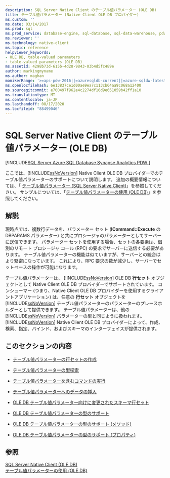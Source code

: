 ```yaml
---
description: SQL Server Native Client のテーブル値パラメーター (OLE DB)
title: テーブル値パラメーター (Native Client OLE DB プロバイダー)
ms.custom: ''
ms.date: 03/14/2017
ms.prod: sql
ms.prod_service: database-engine, sql-database, sql-data-warehouse, pdw
ms.reviewer: ''
ms.technology: native-client
ms.topic: reference
helpviewer_keywords:
- OLE DB, table-valued parameters
- table-valued parameters (OLE DB)
ms.assetid: 4298b73d-615b-4d28-9843-03b4d5fc489e
author: markingmyname
ms.author: maghan
monikerRange: '>=aps-pdw-2016||=azuresqldb-current||=azure-sqldw-latest||>=sql-server-2016||=sqlallproducts-allversions||>=sql-server-linux-2017||=azuresqldb-mi-current'
ms.openlocfilehash: 6e13837ce1d00ae9ea7c113cb64aa9c068a12400
ms.sourcegitcommit: e700497f962e4c2274df16d9e651059b42ff1a10
ms.translationtype: MT
ms.contentlocale: ja-JP
ms.lasthandoff: 08/17/2020
ms.locfileid: "88499046"
---
```

# <a name="table-valued-parameters--in-sql-server-native-client-ole-db"></a>SQL Server Native Client のテーブル値パラメーター (OLE DB)
[!INCLUDE[SQL Server Azure SQL Database Synapse Analytics PDW ](../../includes/applies-to-version/sql-asdb-asdbmi-asa-pdw.md)]

  ここでは、[!INCLUDE[ssNoVersion](../../includes/ssnoversion-md.md)] Native Client OLE DB プロバイダーでのテーブル値パラメーターのサポートについて説明します。 追加の概要情報については、「 [テーブル値パラメーター &#40;SQL Server Native Client&#41;](../../relational-databases/native-client/features/table-valued-parameters-sql-server-native-client.md)」を参照してください。 サンプルについては、「[テーブル値パラメーターの使用 &#40;OLE DB&#41;](../../relational-databases/native-client-ole-db-how-to/use-table-valued-parameters-ole-db.md)」を参照してください。  
  
## <a name="remarks"></a>解説  
 現時点では、複数行データを、パラメーター セット (**ICommand::Execute** の DBPARAMS パラメーター) と共にプロシージャのパラメーターとしてサーバーに送信できます。 パラメーター セットを使用する場合、セットの各要素は、個別のリモート プロシージャ コール (RPC) の要求でサーバーに送信する必要があります。 テーブル値パラメーターの機能は似ていますが、サーバーとの統合はより緊密になっています。 これにより、RPC 要求の数が減少し、サーバーでセットベースの操作が可能になります。  
  
 テーブル値パラメーターは、 [!INCLUDE[ssNoVersion](../../includes/ssnoversion-md.md)] OLE DB **行セット** オブジェクトとして Native Client OLE DB プロバイダーでサポートされています。 コンシューマー (つまり、Native Client OLE DB プロバイダーを使用するクライアントアプリケーション) は、任意の **行セット** オブジェクトを [!INCLUDE[ssNoVersion](../../includes/ssnoversion-md.md)] テーブル値パラメーターのパラメーターのプレースホルダーとして提供できます。 テーブル値パラメーターは、他の [!INCLUDE[ssNoVersion](../../includes/ssnoversion-md.md)] パラメーターの型と同じように扱われます。 [!INCLUDE[ssNoVersion](../../includes/ssnoversion-md.md)] Native Client OLE DB プロバイダーによって、作成、検索、指定、バインド、およびスキーマのインターフェイスが提供されます。  
  
## <a name="in-this-section"></a>このセクションの内容  
  
-   [テーブル値パラメーターの行セットの作成](../../relational-databases/native-client-ole-db-table-valued-parameters/table-valued-parameter-rowset-creation.md)  
  
-   [テーブル値パラメーターの型探索](../../relational-databases/native-client-ole-db-table-valued-parameters/table-valued-parameter-type-discovery.md)  
  
-   [テーブル値パラメーターを含むコマンドの実行](../../relational-databases/native-client-ole-db-table-valued-parameters/executing-commands-containing-table-valued-parameters.md)  
  
-   [テーブル値パラメーターへのデータの挿入](../../relational-databases/native-client-ole-db-table-valued-parameters/inserting-data-into-table-valued-parameters.md)  
  
-   [OLE DB テーブル値パラメーター向けに変更されたスキーマ行セット](../../relational-databases/native-client-ole-db-table-valued-parameters/schema-rowsets-changed-for-ole-db-table-valued-parameters.md)  
  
-   [OLE DB テーブル値パラメーターの型のサポート](../../relational-databases/native-client-ole-db-table-valued-parameters/ole-db-table-valued-parameter-type-support.md)  
  
-   [OLE DB テーブル値パラメーターの型のサポート (メソッド)](../../relational-databases/native-client-ole-db-table-valued-parameters/ole-db-table-valued-parameter-type-support-methods.md)  
  
-   [OLE DB テーブル値パラメーターの型のサポート (プロパティ)](../../relational-databases/native-client-ole-db-table-valued-parameters/ole-db-table-valued-parameter-type-support-properties.md)  
  
## <a name="see-also"></a>参照  
 [SQL Server Native Client &#40;OLE DB&#41;](../../relational-databases/native-client/ole-db/sql-server-native-client-ole-db.md)   
 [テーブル値パラメーターの使用 &#40;OLE DB&#41;](../../relational-databases/native-client-ole-db-how-to/use-table-valued-parameters-ole-db.md)  
  
  
